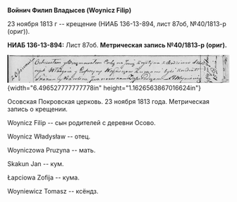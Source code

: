 **Войнич Филип Владысев (Woynicz Filip)**

23 ноября 1813 г -- крещение (НИАБ 136-13-894, лист 87об, №40/1813-р
(ориг)).

**НИАБ 136-13-894:** Лист 87об. **Метрическая запись №40/1813-р
(ориг).**

![](./media/c352e663ee667f2b9bf3fbae84e79343e8c4744e.png){width="6.496527777777778in"
height="1.1626563867016624in"}

Осовская Покровская церковь. 23 ноября 1813 года. Метрическая запись о
крещении.

Woynicz Filip -- сын родителей с деревни Осовo.

Woynicz Władysław -- отец.

Woyniczowa Pruzyna -- мать.

Skakun Jan -- кум.

Łapciowa Zofija -- кума.

Woyniewicz Tomasz -- ксёндз.
